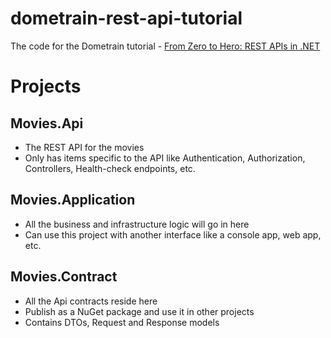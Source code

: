 # dometrain-rest-api-tutorial
The code for the Dometrain tutorial - [From Zero to Hero: REST APIs in .NET](https://courses.dometrain.com/courses/take/from-zero-to-hero-rest-apis-in-net)

# Projects
## Movies.Api 
- The REST API for the movies
- Only has items specific to the API like Authentication, Authorization, Controllers, Health-check endpoints, etc.
## Movies.Application
- All the business and infrastructure logic will go in here
- Can use this project with another interface like a console app, web app, etc.
## Movies.Contract
- All the Api contracts reside here
- Publish as a NuGet package and use it in other projects
- Contains DTOs, Request and Response models